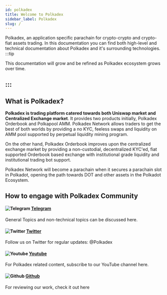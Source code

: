 ```yaml
---
id: polkadex
title: Welcome to Polkadex
sidebar_label: Polkadex
slug: /
---
```


Polkadex, an application specific parachain for crypto-crypto and crypto-fiat assets trading. In this documentation you can find both high-level and technical documentation about Polkadex and it's surrounding technologies.
:::tip

This documentation will grow and be refined as Polkadex ecosystem grows over time.

:::
---

## What is Polkadex?

 **Polkadex is trading platform catered towards both Uniswap market and Centralized Exchange market**.  It provides two products initially, Polkadex Orderbook and Polkapool AMM. Polkadex Network allows traders to get the best of both worlds by providing a no KYC, feeless swaps and liquidity on AMM pool supported by perpetual liquidity mining program.

On the other hand,  Polkadex Orderbook improves upon the centralized exchange market by providing a non-custodial, decentralized KYC'ed, fiat supported Orderbook based exchange with institutional grade liquidity and institutional trading bot support. 

Polkadex Network will become a parachain when it secures a parachain slot in Polkadot, opening the path towards DOT and other assets in the Polkadot Ecosystem.

## How to engage with Polkadex Community

#### ![Telegram](/img/telegram.svg 'Discord Logo')  [Telegram](https://t.me/Polkadex)
General Topics and non-technical topics can be discussed here.

#### ![Twitter](/img/twitter.svg 'Twitter Logo')  [Twitter](https://twitter.com/polkadex)
Follow us on Twitter for regular updates: @Polkadex

#### ![Youtube](/img/youtube.svg 'Youtube Logo')  [Youtube](https://www.youtube.com/channel/UC6fXRDT4lLKlXG3gP0PP06Q)
For Polkadex related content, subscribe to our YouTube channel here.

#### ![Github](/img/github.svg 'Github Logo')  [Github](https://github.com/Polkadex-Substrate/Polkadex)
For reviewing our work, check it out here 

